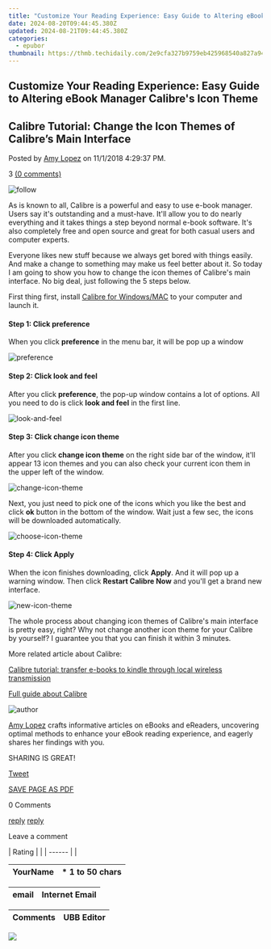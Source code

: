 ```yaml
---
title: "Customize Your Reading Experience: Easy Guide to Altering eBook Manager Calibre's Icon Theme"
date: 2024-08-20T09:44:45.380Z
updated: 2024-08-21T09:44:45.380Z
categories:
  - epubor
thumbnail: https://thmb.techidaily.com/2e9cfa327b9759eb425968540a827a94cde4fe4ea34aa4ab5faa41249fabd55a.jpg
---
```


## Customize Your Reading Experience: Easy Guide to Altering eBook Manager Calibre's Icon Theme

## Calibre Tutorial: Change the Icon Themes of Calibre’s Main Interface

Posted by [Amy Lopez](https://shorturl.at/bmsEO) on 11/1/2018 4:29:37 PM.

3 [(0 comments)](http://www.epubor.com/#comment-area) 



![follow](http://www.epubor.com/images/follow.png)

 As is known to all, Calibre is a powerful and easy to use e-book manager. Users say it's outstanding and a must-have. It'll allow you to do nearly everything and it takes things a step beyond normal e-book software. It's also completely free and open source and great for both casual users and computer experts.

Everyone likes new stuff because we always get bored with things easily. And make a change to something may make us feel better about it. So today I am going to show you how to change the icon themes of Calibre's main interface. No big deal, just following the 5 steps below.

First thing first, install [Calibre for Windows/MAC](https://calibre-ebook.com/download) to your computer and launch it.

#### Step 1: Click **preference** 

When you click **preference** in the menu bar, it will be pop up a window

![preference](http://www.epubor.com/images/uppic/preference.png)

#### Step 2: Click **look and feel** 

After you click **preference**, the pop-up window contains a lot of options. All you need to do is click **look and feel** in the first line.

![look-and-feel](http://www.epubor.com/images/uppic/look-and-feel.png)

#### Step 3: Click **change icon theme**

After you click **change icon theme** on the right side bar of the window, it'll appear 13 icon themes and you can also check your current icon them in the upper left of the window. 

![change-icon-theme](http://www.epubor.com/images/uppic/change-icon-theme.png)

Next, you just need to pick one of the icons which you like the best and click **ok** button in the bottom of the window. Wait just a few sec, the icons will be downloaded automatically. 

![choose-icon-theme](http://www.epubor.com/images/uppic/choose-icon-theme.png)

#### Step 4: Click **Apply**

When the icon finishes downloading, click **Apply**. And it will pop up a warning window. Then click **Restart Calibre Now** and you'll get a brand new interface.

![new-icon-theme](http://www.epubor.com/images/uppic/new-icon-theme.png)

The whole process about changing icon themes of Calibre's main interface is pretty easy, right? Why not change another icon theme for your Calibre by yourself? I guarantee you that you can finish it within 3 minutes.

More related article about Calibre:

[Calibre tutorial: transfer e-books to kindle through local wireless transmission](https://tools.techidaily.com/epubor/transfer/)

[Full guide about Calibre](https://tools.techidaily.com/epubor/ebook-converter/)

![author](http://www.epubor.com/images/uppic/Hillary.png)

[Amy Lopez](https://shorturl.at/bmsEO) crafts informative articles on eBooks and eReaders, uncovering optimal methods to enhance your eBook reading experience, and eagerly shares her findings with you.

SHARING IS GREAT!

[Tweet](https://twitter.com/share) 

[SAVE PAGE AS PDF](https://tools.techidaily.com/epubor/products/) 



0 Comments

[reply](https://tools.techidaily.com/epubor/products/) [reply](https://tools.techidaily.com/epubor/products/) 

Leave a comment

| Rating |  |
| ------ |  |

| YourName | \*  1 to 50 chars |
| -------- | ----------------- |

| email | Internet Email |
| ----- | -------------- |

| Comments | UBB Editor |
| -------- | ---------- |

<ins class="adsbygoogle"
     style="display:block"
     data-ad-format="autorelaxed"
     data-ad-client="ca-pub-7571918770474297"
     data-ad-slot="1223367746"></ins>



<ins class="adsbygoogle"
     style="display:block"
     data-ad-client="ca-pub-7571918770474297"
     data-ad-slot="8358498916"
     data-ad-format="auto"
     data-full-width-responsive="true"></ins>

<!-- affiliate ads begin -->
<a href="https://secure.2checkout.com/order/checkout.php?PRODS=37100474&QTY=1&AFFILIATE=108875&CART=1"><img src="https://awario.com/images/pages/index/img-leads-1280@1x.avif" border="0"></a>
<!-- affiliate ads end -->